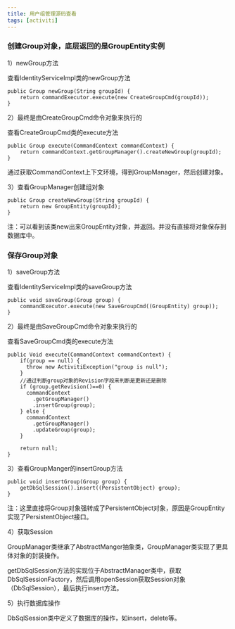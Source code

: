 ```yaml
---
title: 用户组管理源码查看
tags: [activiti]
---
```


### 创建Group对象，底层返回的是GroupEntity实例

1）newGroup方法

查看IdentityServiceImpl类的newGroup方法

```
public Group newGroup(String groupId) {
    return commandExecutor.execute(new CreateGroupCmd(groupId));
}
```

2）最终是由CreateGroupCmd命令对象来执行的

查看CreateGroupCmd类的execute方法

```
public Group execute(CommandContext commandContext) {
    return commandContext.getGroupManager().createNewGroup(groupId);
}
```

通过获取CommandContext上下文环境，得到GroupManager，然后创建对象。

3）查看GroupManager创建组对象

```
public Group createNewGroup(String groupId) {
    return new GroupEntity(groupId);
}
```

注：可以看到该类new出来GroupEntity对象，并返回。并没有直接将对象保存到数据库中。

### 保存Group对象

1）saveGroup方法

查看IdentityServiceImpl类的saveGroup方法

```
public void saveGroup(Group group) {
    commandExecutor.execute(new SaveGroupCmd((GroupEntity) group));
}
```

2）最终是由SaveGroupCmd命令对象来执行的

查看SaveGroupCmd类的execute方法

```
public Void execute(CommandContext commandContext) {
    if(group == null) {
      throw new ActivitiException("group is null");
    }
    //通过判断group对象的Revision字段来判断是更新还是删除
    if (group.getRevision()==0) {
      commandContext
        .getGroupManager()
        .insertGroup(group);
    } else {
      commandContext
        .getGroupManager()
        .updateGroup(group);
    }
    
    return null;
}
```

3）查看GroupManger的insertGroup方法

```
public void insertGroup(Group group) {
    getDbSqlSession().insert((PersistentObject) group);
}
```

注：这里直接将Group对象强转成了PersistentObject对象，原因是GroupEntity实现了PersistentObject接口。

4）获取Session

GroupManager类继承了AbstractManger抽象类，GroupManager类实现了更具体对象的封装操作。

getDbSqlSession方法的实现位于AbstractManager类中，获取DbSqlSessionFactory，然后调用openSession获取Session对象（DbSqlSession），最后执行insert方法。

5）执行数据库操作

DbSqlSession类中定义了数据库的操作，如insert，delete等。
